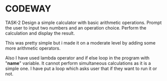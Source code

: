 # CODEWAY
TASK-2
Design a simple calculator with basic arithmetic operations. Prompt the
user to input two numbers and an operation choice. Perform the
calculation and display the result.

This was pretty simple but i made it on a moderate level by adding some 
more arithmetic operators.

Also I have used lambda operator and if else loop in the program with "__name__"
variable.
It cannot perform simultaneous calculations as it is a simple one.
I have put a loop which asks user that if they want to run it or not.

